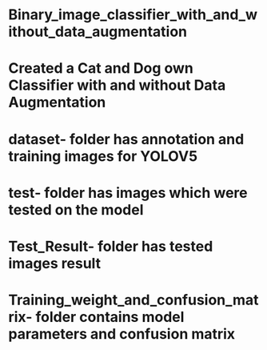 # Binary_image_classifier_with_and_without_data_augmentation
# Created a Cat and Dog own Classifier with and without Data Augmentation
# dataset- folder has annotation and training images for YOLOV5
# test- folder has images which were tested on the model
# Test_Result- folder has tested images result 
# Training_weight_and_confusion_matrix- folder contains model parameters and confusion matrix 
